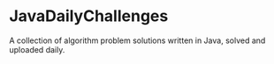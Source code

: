 # JavaDailyChallenges
A collection of algorithm problem solutions written in Java, solved and uploaded daily.
